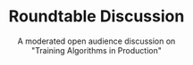 ---
# Determines which item appears first on the schedule (lowest number (0) appears first)
sequence_id: 5

day: Wednesday, 12th

# Time of the event
time: 14:15 - 15:15

# Title of the event
title: "Roundtable Discussion"
subtitle: A moderated open audience discussion on<br>"Training Algorithms in Production"

# Speaker Info
speaker: Michael Rabbat
webpage: https://ai.meta.com/people/1148536089838617/michael-rabbat/
affil: Meta AI
affil_link: https://ai.meta.com/people/1148536089838617/michael-rabbat/
# affil2: Buzz University
# affil2_link: https://buzz.edu

# Image
img: ../other/mike.jpg
img_link: https://ai.meta.com/people/1148536089838617/michael-rabbat/
---